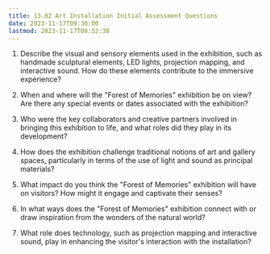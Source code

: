 ```yaml
---
title: 13.02 Art Installation Initial Assessment Questions
date: 2023-11-17T09:30:00
lastmod: 2023-11-17T08:52:38
---
```


1. Describe the visual and sensory elements used in the exhibition, such as handmade sculptural elements, LED lights, projection mapping, and interactive sound. How do these elements contribute to the immersive experience?

2. When and where will the "Forest of Memories" exhibition be on view? Are there any special events or dates associated with the exhibition?

3. Who were the key collaborators and creative partners involved in bringing this exhibition to life, and what roles did they play in its development?

4. How does the exhibition challenge traditional notions of art and gallery spaces, particularly in terms of the use of light and sound as principal materials?

5. What impact do you think the "Forest of Memories" exhibition will have on visitors? How might it engage and captivate their senses?

6. In what ways does the "Forest of Memories" exhibition connect with or draw inspiration from the wonders of the natural world?

7. What role does technology, such as projection mapping and interactive sound, play in enhancing the visitor's interaction with the installation?
